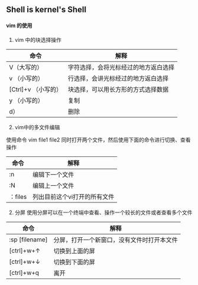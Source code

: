 ## Shell is kernel's Shell

#### vim 的使用

1. vim 中的块选择操作

|命令|解释|
|---|---|
|V（大写的）|字符选择，会将光标经过的地方返白选择|
|v （小写的）|行选择，会讲光标经过的地方返白选择|
|[Ctrl]+v （小写的）|块选择，可以用长方形的方式选择数据|
|y （小写的）|复制|
|d）|删除|

2. vim中的多文件编辑

使用命令 vim file1 file2 同时打开两个文件，然后使用下面的命令进行切换、查看操作

|命令|解释|
|---|---|
|:n|编辑下一个文件 |
|:N|编辑上一个文件 |
|：files|列出目前这个vi打开的所有文件|


2. 分屏 使用分屏可以在一个终端中查看、操作一个较长的文件或者查看多个文件

| 命令              | 解释      |
| ---------------- | ---------------- |
| :sp [filename]   | 分屏，打开一个新窗口，没有文件时打开本文件 |
| [ctrl]+w+↑       | 切换到上面的屏                       |
| [ctrl]+w+↓       | 切换到下面的屏                       |
| [ctrl]+w+q       | 离开                               |


